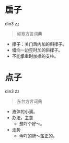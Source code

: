 # 扂子
din3 zz
> 如皋方言词典
- 撑子：关门后内加的斜撑子。
- 墙向一边歪时加的斜撑子。
- 不能承重时加撑的支柱。

# 点子
din3 zz
> 东台方言词典
- 液体的小滴。
- 办法，主意
  - 想吖个好～。
- 走势
  - 今吖的牌～蛮正的。
